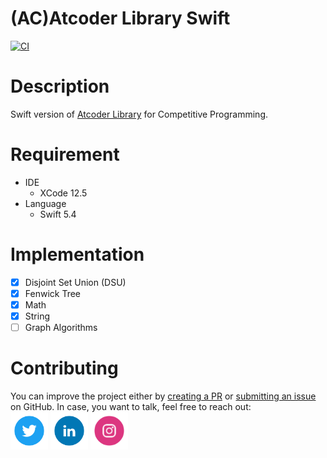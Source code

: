# (AC)Atcoder Library Swift
[![CI](https://github.com/codersanjeev/atcoder-library-swift/actions/workflows/swift.yml/badge.svg?branch=main)](https://github.com/codersanjeev/atcoder-library-swift/actions/workflows/swift.yml)

# Description
Swift version of [Atcoder Library](https://github.com/atcoder/ac-library) for Competitive Programming.

# Requirement
- IDE
    - XCode 12.5
- Language
    - Swift 5.4

# Implementation
- [x] Disjoint Set Union (DSU)
- [x] Fenwick Tree
- [x] Math
- [x] String
- [ ] Graph Algorithms

# Contributing
You can improve the project either by [creating a PR](https://github.com/codersanjeev/atcoder-library-swift/compare) or [submitting an issue](https://github.com/codersanjeev/atcoder-swift-library/issues/new) on GitHub. In case, you want to talk, feel free to reach out:\
<a href="https://twitter.com/codersanjeev"><img src="https://github.com/aritraroy/social-icons/blob/master/twitter-icon.png?raw=true" width="60"></a>
<a href="https://linkedin.com/in/codersanjeev"><img src="https://github.com/aritraroy/social-icons/blob/master/linkedin-icon.png?raw=true" width="60"></a>
<a href="https://instagram.com/codersanjeev"><img src="https://github.com/aritraroy/social-icons/blob/master/instagram-icon.png?raw=true" width="60"></a>
